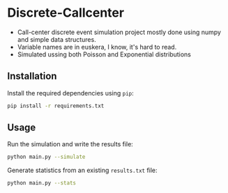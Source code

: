 # Discrete-Callcenter

- Call-center discrete event simulation project mostly done using numpy and simple data structures.
- Variable names are in euskera, I know, it's hard to read.
- Simulated ussing both Poisson and Exponential distributions

## Installation

Install the required dependencies using `pip`:

```bash
pip install -r requirements.txt
```

## Usage

Run the simulation and write the results file:

```bash
python main.py --simulate
```

Generate statistics from an existing `results.txt` file:

```bash
python main.py --stats
```
